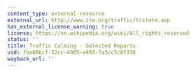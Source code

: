 ```yaml
---
content_type: external-resource
external_url: http://www.ite.org/traffic/tcstate.asp
has_external_license_warning: true
license: https://en.wikipedia.org/wiki/All_rights_reserved
status: ''
title: Traffic Calming - Selected Reports
uid: fbe80bcf-32cc-4065-a993-7a3cc5c8f336
wayback_url: ''
---
```

